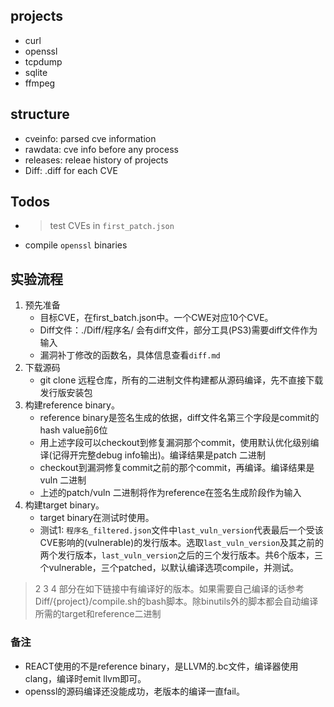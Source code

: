 ## projects
- curl
- openssl
- tcpdump
- sqlite
- ffmpeg


## structure
- cveinfo: parsed cve information
- rawdata: cve info before any process
- releases: releae history of projects
- Diff: .diff for each CVE

## Todos
- > test CVEs in `first_patch.json`
- compile `openssl` binaries


## 实验流程
1. 预先准备
    - 目标CVE，在first_batch.json中。一个CWE对应10个CVE。 
    - Diff文件：./Diff/程序名/ 会有diff文件，部分工具(PS3)需要diff文件作为输入
    - 漏洞补丁修改的函数名，具体信息查看`diff.md`
2. 下载源码
    - git clone 远程仓库，所有的二进制文件构建都从源码编译，先不直接下载发行版安装包
3. 构建reference binary。
    - reference binary是签名生成的依据，diff文件名第三个字段是commit的hash value前6位
    - 用上述字段可以checkout到修复漏洞那个commit，使用默认优化级别编译(记得开完整debug info输出)。编译结果是patch 二进制
    - checkout到漏洞修复commit之前的那个commit，再编译。编译结果是vuln 二进制
    - 上述的patch/vuln 二进制将作为reference在签名生成阶段作为输入
4. 构建target binary。
    - target binary在测试时使用。
    - 测试1: `程序名_filtered.json`文件中`last_vuln_version`代表最后一个受该CVE影响的(vulnerable)的发行版本。选取`last_vuln_version`及其之前的两个发行版本，`last_vuln_version`之后的三个发行版本。共6个版本，三个vulnerable，三个patched，以默认编译选项compile，并测试。
> 2 3 4 部分在如下链接中有编译好的版本。如果需要自己编译的话参考Diff/{project}/compile.sh的bash脚本。除binutils外的脚本都会自动编译所需的target和reference二进制

### 备注
- REACT使用的不是reference binary，是LLVM的.bc文件，编译器使用clang，编译时emit llvm即可。
- openssl的源码编译还没能成功，老版本的编译一直fail。